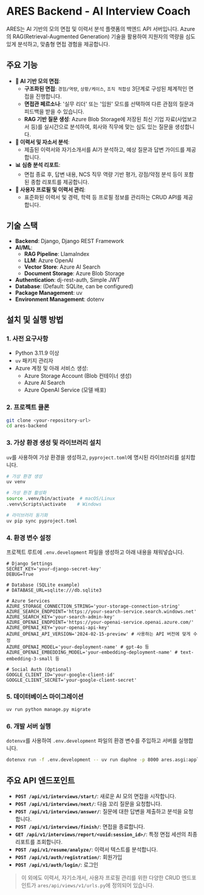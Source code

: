 # ARES Backend - AI Interview Coach

ARES는 AI 기반의 모의 면접 및 이력서 분석 플랫폼의 백엔드 API 서버입니다. Azure의 RAG(Retrieval-Augmented Generation) 기술을 활용하여 지원자의 역량을 심도 있게 분석하고, 맞춤형 면접 경험을 제공합니다.

## 주요 기능

- **🤖 AI 기반 모의 면접**:
  - **구조화된 면접**: `경험/역량`, `상황/케이스`, `조직 적합성` 3단계로 구성된 체계적인 면접을 진행합니다.
  - **면접관 페르소나**: '실무 리더' 또는 '임원' 모드를 선택하여 다른 관점의 질문과 피드백을 받을 수 있습니다.
  - **RAG 기반 질문 생성**: Azure Blob Storage에 저장된 최신 기업 자료(사업보고서 등)를 실시간으로 분석하여, 회사와 직무에 맞는 심도 있는 질문을 생성합니다.
- **📄 이력서 및 자소서 분석**:
  - 제출된 이력서와 자기소개서를 AI가 분석하고, 예상 질문과 답변 가이드를 제공합니다.
- **📊 심층 분석 리포트**:
  - 면접 종료 후, 답변 내용, NCS 직무 역량 기반 평가, 강점/약점 분석 등이 포함된 종합 리포트를 제공합니다.
- **👤 사용자 프로필 및 이력서 관리**:
  - 표준화된 이력서 및 경력, 학력 등 프로필 정보를 관리하는 CRUD API를 제공합니다.

## 기술 스택

- **Backend**: Django, Django REST Framework
- **AI/ML**:
  - **RAG Pipeline**: LlamaIndex
  - **LLM**: Azure OpenAI
  - **Vector Store**: Azure AI Search
  - **Document Storage**: Azure Blob Storage
- **Authentication**: dj-rest-auth, Simple JWT
- **Database**: (Default: SQLite, can be configured)
- **Package Management**: uv
- **Environment Management**: dotenv

## 설치 및 실행 방법

### 1. 사전 요구사항

- Python 3.11.9 이상
- `uv` 패키지 관리자
- Azure 계정 및 아래 서비스 생성:
  - Azure Storage Account (Blob 컨테이너 생성)
  - Azure AI Search
  - Azure OpenAI Service (모델 배포)

### 2. 프로젝트 클론

```bash
git clone <your-repository-url>
cd ares-backend
```

### 3. 가상 환경 생성 및 라이브러리 설치

`uv`를 사용하여 가상 환경을 생성하고, `pyproject.toml`에 명시된 라이브러리를 설치합니다.

```bash
# 가상 환경 생성
uv venv

# 가상 환경 활성화
source .venv/bin/activate  # macOS/Linux
.venv\Scripts\activate    # Windows

# 라이브러리 동기화
uv pip sync pyproject.toml
```

### 4. 환경 변수 설정

프로젝트 루트에 `.env.development` 파일을 생성하고 아래 내용을 채워넣습니다.

```env
# Django Settings
SECRET_KEY='your-django-secret-key'
DEBUG=True

# Database (SQLite example)
# DATABASE_URL=sqlite:///db.sqlite3

# Azure Services
AZURE_STORAGE_CONNECTION_STRING='your-storage-connection-string'
AZURE_SEARCH_ENDPOINT='https://your-search-service.search.windows.net'
AZURE_SEARCH_KEY='your-search-admin-key'
AZURE_OPENAI_ENDPOINT='https://your-openai-service.openai.azure.com/'
AZURE_OPENAI_KEY='your-openai-api-key'
AZURE_OPENAI_API_VERSION='2024-02-15-preview' # 사용하는 API 버전에 맞게 수정
AZURE_OPENAI_MODEL='your-deployment-name' # gpt-4o 등
AZURE_OPENAI_EMBEDDING_MODEL='your-embedding-deployment-name' # text-embedding-3-small 등

# Social Auth (Optional)
GOOGLE_CLIENT_ID='your-google-client-id'
GOOGLE_CLIENT_SECRET='your-google-client-secret'
```

### 5. 데이터베이스 마이그레이션

```bash
uv run python manage.py migrate
```

### 6. 개발 서버 실행

`dotenvx`를 사용하여 `.env.development` 파일의 환경 변수를 주입하고 서버를 실행합니다.

```bash
dotenvx run -f .env.development -- uv run daphne -p 8000 ares.asgi:application
```

## 주요 API 엔드포인트

- **`POST /api/v1/interviews/start/`**: 새로운 AI 모의 면접을 시작합니다.
- **`POST /api/v1/interviews/next/`**: 다음 꼬리 질문을 요청합니다.
- **`POST /api/v1/interviews/answer/`**: 질문에 대한 답변을 제출하고 분석을 요청합니다.
- **`POST /api/v1/interviews/finish/`**: 면접을 종료합니다.
- **`GET /api/v1/interviews/report/<uuid:session_id>/`**: 특정 면접 세션의 최종 리포트를 조회합니다.
- **`POST /api/v1/resume/analyze/`**: 이력서 텍스트를 분석합니다.
- **`POST /api/v1/auth/registration/`**: 회원가입
- **`POST /api/v1/auth/login/`**: 로그인

> 이 외에도 이력서, 자기소개서, 사용자 프로필 관리를 위한 다양한 CRUD 엔드포인트가 `ares/api/views/v1/urls.py`에 정의되어 있습니다.
